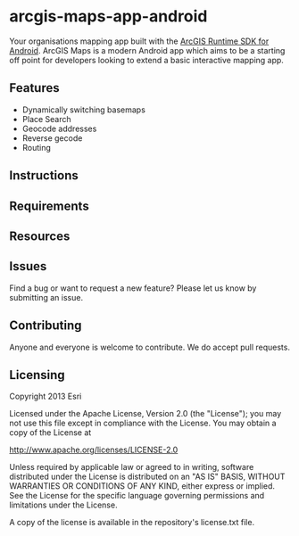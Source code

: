 arcgis-maps-app-android
=======================

Your organisations mapping app built with the [ArcGIS Runtime SDK for Android](https://developers.arcgis.com/en/android/).  ArcGIS Maps is a modern Android app which aims to be a starting off point for developers looking to extend a basic interactive mapping app.

## Features
* Dynamically switching basemaps
* Place Search
* Geocode addresses
* Reverse gecode
* Routing

## Instructions

## Requirements

## Resources

## Issues

Find a bug or want to request a new feature?  Please let us know by submitting an issue.

## Contributing

Anyone and everyone is welcome to contribute. We do accept pull requests.

## Licensing
Copyright 2013 Esri

Licensed under the Apache License, Version 2.0 (the "License"); you may not use this file except in compliance with the License. You may obtain a copy of the License at

http://www.apache.org/licenses/LICENSE-2.0

Unless required by applicable law or agreed to in writing, software distributed under the License is distributed on an "AS IS" BASIS, WITHOUT WARRANTIES OR CONDITIONS OF ANY KIND, either express or implied. See the License for the specific language governing permissions and limitations under the License.

A copy of the license is available in the repository's license.txt file.
